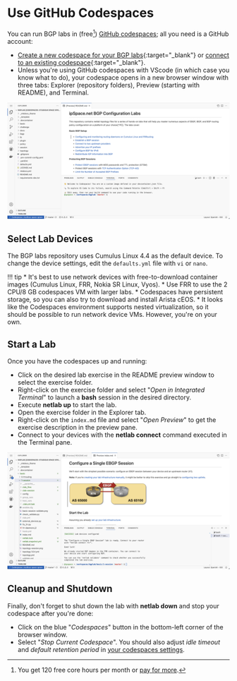 # Use GitHub Codespaces

You can run BGP labs in (free[^UTAP]) [GitHub codespaces](https://docs.github.com/en/codespaces/overview); all you need is a GitHub account:

* [Create a new codespace for your BGP labs](https://github.com/codespaces/new/bgplab/bgplab){:target="_blank"} or [connect to an existing codespace](https://github.com/codespaces){:target="_blank"}.
* Unless you're using GitHub codespaces with VScode (in which case you know what to do), your codespace opens in a new browser window with three tabs: Explorer (repository folders), Preview (starting with README), and Terminal.

[^UTAP]: You get 120 free core hours per month or [pay for more](https://docs.github.com/en/billing/managing-billing-for-github-codespaces/about-billing-for-github-codespaces).

[![](img/codespaces-start.png)](img/codespaces-start.png)

## Select Lab Devices

The BGP labs repository uses Cumulus Linux 4.4 as the default device. To change the device settings, edit the `defaults.yml` file with `vi` or `nano`.
    
!!! tip
    * It's best to use network devices with free-to-download container images (Cumulus Linux, FRR, Nokia SR Linux, Vyos).
    * Use FRR to use the 2 CPU/8 GB codespaces VM with larger labs.
    * Codespaces have persistent storage, so you can also try to download and install Arista cEOS.
    * It looks like the Codespaces environment supports nested virtualization, so it should be possible to run network device VMs. However, you're on your own.

## Start a Lab

Once you have the codespaces up and running:

* Click on the desired lab exercise in the README preview window to select the exercise folder.
* Right-click on the exercise folder and select "*Open in Integrated Terminal*" to launch a **bash** session in the desired directory.
* Execute **netlab up** to start the lab.
* Open the exercise folder in the Explorer tab.
* Right-click on the `index.md` file and select "_Open Preview_" to get the exercise description in the preview pane.
* Connect to your devices with the **netlab connect** command executed in the Terminal pane.

[![](img/codespaces-lab.png)](img/codespaces-lab.png)

## Cleanup and Shutdown

Finally, don't forget to shut down the lab with **netlab down** and stop your codespace after you're done:

* Click on the blue "*Codespaces*" button in the bottom-left corner of the browser window.
* Select "*Stop Current Codespace*". You should also adjust *idle timeout* and *default retention period* in [your codespaces settings](https://github.com/settings/codespaces).